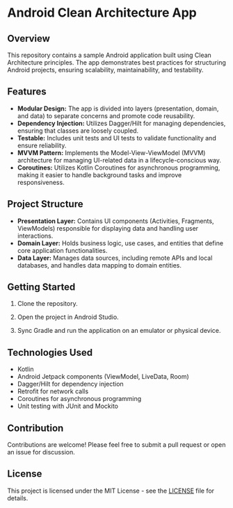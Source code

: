 # Android Clean Architecture App

## Overview

This repository contains a sample Android application built using Clean Architecture principles. The app demonstrates best practices for structuring Android projects, ensuring scalability, maintainability, and testability. 

## Features

- **Modular Design:** The app is divided into layers (presentation, domain, and data) to separate concerns and promote code reusability.
- **Dependency Injection:** Utilizes Dagger/Hilt for managing dependencies, ensuring that classes are loosely coupled.
- **Testable:** Includes unit tests and UI tests to validate functionality and ensure reliability.
- **MVVM Pattern:** Implements the Model-View-ViewModel (MVVM) architecture for managing UI-related data in a lifecycle-conscious way.
- **Coroutines:** Utilizes Kotlin Coroutines for asynchronous programming, making it easier to handle background tasks and improve responsiveness.

## Project Structure

- **Presentation Layer:** Contains UI components (Activities, Fragments, ViewModels) responsible for displaying data and handling user interactions.
- **Domain Layer:** Holds business logic, use cases, and entities that define core application functionalities.
- **Data Layer:** Manages data sources, including remote APIs and local databases, and handles data mapping to domain entities.

## Getting Started

1. Clone the repository.

2. Open the project in Android Studio.

3. Sync Gradle and run the application on an emulator or physical device.

## Technologies Used

- Kotlin
- Android Jetpack components (ViewModel, LiveData, Room)
- Dagger/Hilt for dependency injection
- Retrofit for network calls
- Coroutines for asynchronous programming
- Unit testing with JUnit and Mockito

## Contribution

Contributions are welcome! Please feel free to submit a pull request or open an issue for discussion.

## License

This project is licensed under the MIT License - see the [LICENSE](LICENSE) file for details.
